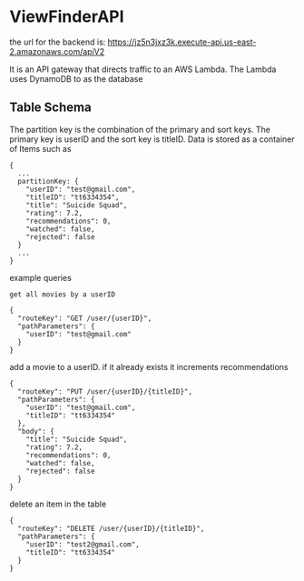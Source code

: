 # ViewFinderAPI

the url for the backend is: https://jz5n3jxz3k.execute-api.us-east-2.amazonaws.com/apiV2

It is an API gateway that directs traffic to an AWS Lambda. The Lambda uses DynamoDB to as the database


## Table Schema

The partition key is the combination of the primary and sort keys. The primary key is userID and the sort key is titleID. Data is stored as a container of Items such as

```
{
  ...
  partitionKey: {
    "userID": "test@gmail.com",
    "titleID": "tt6334354",
    "title": "Suicide Squad",
    "rating": 7.2,
    "recommendations": 0,
    "watched": false,
    "rejected": false
  }
  ...
}
```

example queries 

```
get all movies by a userID

{
  "routeKey": "GET /user/{userID}",
  "pathParameters": {
    "userID": "test@gmail.com"
  }
}

```

add a movie to a userID. if it already exists it increments recommendations

```
{
  "routeKey": "PUT /user/{userID}/{titleID}",
  "pathParameters": {
    "userID": "test@gmail.com",
    "titleID": "tt6334354"
  },
  "body": {
    "title": "Suicide Squad",
    "rating": 7.2,
    "recommendations": 0,
    "watched": false,
    "rejected": false
  }
}
```

delete an item in the table

```
{
  "routeKey": "DELETE /user/{userID}/{titleID}",
  "pathParameters": {
    "userID": "test2@gmail.com",
    "titleID": "tt6334354"
  }
}
```
